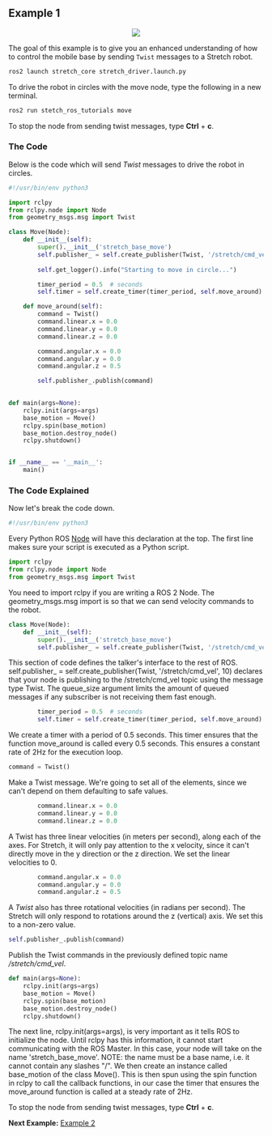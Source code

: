 ## Example 1

<p align="center">
  <img src="images/move_stretch.gif"/>
</p>

The goal of this example is to give you an enhanced understanding of how to control the mobile base by sending `Twist` messages to a Stretch robot.

```bash
ros2 launch stretch_core stretch_driver.launch.py
```

To drive the robot in circles with the move node, type the following in a new terminal.

```bash
ros2 run stetch_ros_tutorials move
```
To stop the node from sending twist messages, type **Ctrl** + **c**.

### The Code
Below is the code which will send *Twist* messages to drive the robot in circles.


```python
#!/usr/bin/env python3

import rclpy
from rclpy.node import Node
from geometry_msgs.msg import Twist

class Move(Node):
	def __init__(self):
		super().__init__('stretch_base_move')
		self.publisher_ = self.create_publisher(Twist, '/stretch/cmd_vel', 10)
		
		self.get_logger().info("Starting to move in circle...")

		timer_period = 0.5  # seconds
		self.timer = self.create_timer(timer_period, self.move_around)

	def move_around(self):
		command = Twist()
		command.linear.x = 0.0
		command.linear.y = 0.0
		command.linear.z = 0.0

		command.angular.x = 0.0
		command.angular.y = 0.0
		command.angular.z = 0.5

		self.publisher_.publish(command)

	
def main(args=None):
	rclpy.init(args=args)
	base_motion = Move()
	rclpy.spin(base_motion)
	base_motion.destroy_node()	
	rclpy.shutdown()


if __name__ == '__main__':
	main()
```

### The Code Explained

Now let's break the code down.

```python
#!/usr/bin/env python3
```
Every Python ROS [Node](http://wiki.ros.org/Nodes) will have this declaration at the top. The first line makes sure your script is executed as a Python script.


```python
import rclpy
from rclpy.node import Node
from geometry_msgs.msg import Twist
```
You need to import rclpy if you are writing a ROS 2 Node. The geometry_msgs.msg import is so that we can send velocity commands to the robot.


```python
class Move(Node):
	def __init__(self):
		super().__init__('stretch_base_move')
		self.publisher_ = self.create_publisher(Twist, '/stretch/cmd_vel', 10)
```
This section of code defines the talker's interface to the rest of ROS. self.publisher_ = self.create_publisher(Twist, '/stretch/cmd_vel', 10) declares that your node is publishing to the /stretch/cmd_vel topic using the message type Twist. The queue_size argument limits the amount of queued messages if any subscriber is not receiving them fast enough.

```Python
		timer_period = 0.5  # seconds
		self.timer = self.create_timer(timer_period, self.move_around)
```
We create a timer with a period of 0.5 seconds. This timer ensures that the function move_around is called every 0.5 seconds. This ensures a constant rate of 2Hz for the execution loop.

```Python
command = Twist()
```
Make a Twist message.  We're going to set all of the elements, since we
can't depend on them defaulting to safe values.

```python
		command.linear.x = 0.0
		command.linear.y = 0.0
		command.linear.z = 0.0
```
A Twist has three linear velocities (in meters per second), along each of the axes. For Stretch, it will only pay attention to the x velocity, since it can't directly move in the y direction or the z direction. We set the linear velocities to 0.


```python
		command.angular.x = 0.0
		command.angular.y = 0.0
		command.angular.z = 0.5
```
A *Twist* also has three rotational velocities (in radians per second).
The Stretch will only respond to rotations around the z (vertical) axis. We set this to a non-zero value.


```python
self.publisher_.publish(command)
```
Publish the Twist commands in the previously defined topic name */stretch/cmd_vel*.

```Python
def main(args=None):
	rclpy.init(args=args)
	base_motion = Move()
	rclpy.spin(base_motion)
	base_motion.destroy_node()	
	rclpy.shutdown()
```
The next line, rclpy.init(args=args), is very important as it tells ROS to initialize the node. Until rclpy has this information, it cannot start communicating with the ROS Master. In this case, your node will take on the name 'stretch_base_move'. NOTE: the name must be a base name, i.e. it cannot contain any slashes "/". We then create an instance called base_motion of the class Move(). This is then spun using the spin function in rclpy to call the callback functions, in our case the timer that ensures the move_around function is called at a steady rate of 2Hz.


<!-- ## Move Stretch in Simulation
<p align="center">
  <img src="images/move.gif"/>
</p>

Using your preferred text editor, modify the topic name of the published *Twist* messages. Please review the edit in the **move.py** script below.

```python
self.pub = rospy.Publisher('/stretch_diff_drive_controller/cmd_vel', Twist, queue_size=1)
```

After saving the edited node, bringup [Stretch in the empty world simulation](gazebo_basics.md). To drive the robot with the node, type the follwing in a new terminal

```
cd catkin_ws/src/stretch_ros_turotials/src/
python3 move.py
``` -->
To stop the node from sending twist messages, type **Ctrl** + **c**.


**Next Example:** [Example 2](example_2.md)
